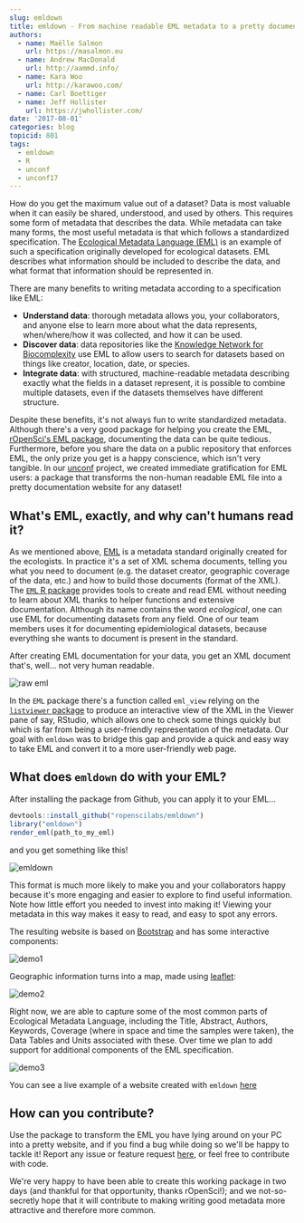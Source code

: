 ```yaml
---
slug: emldown
title: emldown - From machine readable EML metadata to a pretty documentation website
authors:
  - name: Maëlle Salmon
    url: https://masalmon.eu
  - name: Andrew MacDonald
    url: http://aammd.info/
  - name: Kara Woo
    url: http://karawoo.com/
  - name: Carl Boettiger
  - name: Jeff Hollister
    url: https://jwhollister.com/
date: '2017-08-01'
categories: blog
topicid: 801
tags:
  - emldown
  - R
  - unconf
  - unconf17
---
```


How do you get the maximum value out of a dataset? Data is most valuable when it can easily be shared, understood, and used by others. This requires some form of metadata that describes the data. While metadata can take many forms, the most useful metadata is that which follows a standardized specification. The [Ecological Metadata Language (EML)](https://knb.ecoinformatics.org/#external//emlparser/docs/index.html) is an example of such a specification originally developed for ecological datasets. EML describes what information should be included to describe the data, and what format that information should be represented in.

There are many benefits to writing metadata according to a specification like EML:

- **Understand data**: thorough metadata allows you, your collaborators, and anyone else to learn more about what the data represents, when/where/how it was collected, and how it can be used.
- **Discover data**: data repositories like the [Knowledge Network for Biocomplexity](https://knb.ecoinformatics.org/#data) use EML to allow users to search for datasets based on things like creator, location, date, or species.
- **Integrate data**: with structured, machine-readable metadata describing exactly what the fields in a dataset represent, it is possible to combine multiple datasets, even if the datasets themselves have different structure.

Despite these benefits, it's not always fun to write standardized metadata. Although there's a very good package for helping you create the EML, [rOpenSci's EML package](https://github.com/ropensci/eml), documenting the data can be quite tedious.  Furthermore, before you share the data on a public repository that enforces EML, the only prize you get is a happy conscience, which isn't very tangible. In our [unconf](http://unconf17.ropensci.org/) project, we created immediate gratification for EML users: a package that transforms the non-human readable EML file into a pretty documentation website for any dataset!

## What's EML, exactly, and why can't humans read it?

As we mentioned above, [EML](https://en.wikipedia.org/wiki/Ecological_Metadata_Language) is a metadata standard originally created for the ecologists. In practice it's a set of XML schema documents, telling you what you need to document (e.g. the dataset creator, geographic coverage of the data, etc.) and how to build those documents (format of the XML). The [`EML` R package](https://ropensci.github.io/EML/) provides tools to create and read EML without needing to learn about XML thanks to helper functions and extensive documentation. Although its name contains the word *ecological*, one can use EML for documenting datasets from any field.  One of our team members uses it for documenting epidemiological datasets, because everything she wants to document is present in the standard.

After creating EML documentation for your data, you get an XML document that's, well... not very human readable.

![raw eml](/assets/blog-images/2017-08-01-emldown/screenshot_raw_xml.png)

In the `EML` package there's a function called `eml_view` relying on the [`listviewer` package](https://github.com/timelyportfolio/listviewer) to produce an interactive view of the XML in the Viewer pane of say, RStudio, which allows one to check some things quickly but which is far from being a user-friendly representation of the metadata.  Our goal with `emldown` was to bridge this gap and provide a quick and easy way to take EML and convert it to a more user-friendly web page.

## What does `emldown` do with your EML?

After installing the package from Github, you can apply it to your EML...

```r
devtools::install_github("ropenscilabs/emldown")
library("emldown")
render_eml(path_to_my_eml)
```

and you get something like this!

![emldown](/assets/blog-images/2017-08-01-emldown/screenshot_emldown.png)

This format is much more likely to make you and your collaborators happy because it's more engaging and easier to explore to find useful information. Note how little effort you needed to invest into making it! Viewing your metadata in this way makes it easy to read, and easy to spot any errors.

The resulting website is based on [Bootstrap](https://getbootstrap.com/) and has some interactive components:

![demo1](/assets/blog-images/2017-08-01-emldown/emldown_demo1.gif)

Geographic information turns into a map, made using [leaflet](https://rstudio.github.io/leaflet/):

![demo2](/assets/blog-images/2017-08-01-emldown/emldown_demo2.gif)

Right now, we are able to capture some of the most common parts of Ecological Metadata Language, including the Title, Abstract, Authors, Keywords, Coverage (where in space and time the samples were taken), the Data Tables and Units associated with these. Over time we plan to add support for additional components of the EML specification.

![demo3](/assets/blog-images/2017-08-01-emldown/emldown_demo3.gif)

You can see a live example of a website created with `emldown` [here](http://aammd.info/emldown/test.html)

## How can you contribute?

Use the package to transform the EML you have lying around on your PC into a pretty website, and if you find a bug while doing so we'll be happy to tackle it! Report any issue or feature request [here](https://github.com/ropenscilabs/emldown/issues), or feel free to contribute with code.

We're very happy to have been able to create this working package in two days (and thankful for that opportunity, thanks rOpenSci!); and we not-so-secretly hope that it will contribute to making writing good metadata more attractive and therefore more common.

